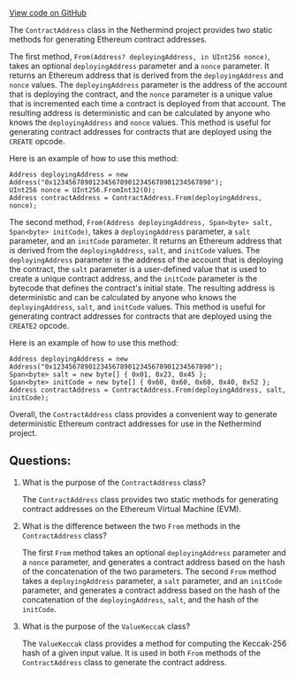 [View code on GitHub](https://github.com/NethermindEth/nethermind/src/Nethermind/Nethermind.Evm/AddressExtensions.cs)

The `ContractAddress` class in the Nethermind project provides two static methods for generating Ethereum contract addresses. 

The first method, `From(Address? deployingAddress, in UInt256 nonce)`, takes an optional `deployingAddress` parameter and a `nonce` parameter. It returns an Ethereum address that is derived from the `deployingAddress` and `nonce` values. The `deployingAddress` parameter is the address of the account that is deploying the contract, and the `nonce` parameter is a unique value that is incremented each time a contract is deployed from that account. The resulting address is deterministic and can be calculated by anyone who knows the `deployingAddress` and `nonce` values. This method is useful for generating contract addresses for contracts that are deployed using the `CREATE` opcode.

Here is an example of how to use this method:

```
Address deployingAddress = new Address("0x1234567890123456789012345678901234567890");
UInt256 nonce = UInt256.FromInt32(0);
Address contractAddress = ContractAddress.From(deployingAddress, nonce);
```

The second method, `From(Address deployingAddress, Span<byte> salt, Span<byte> initCode)`, takes a `deployingAddress` parameter, a `salt` parameter, and an `initCode` parameter. It returns an Ethereum address that is derived from the `deployingAddress`, `salt`, and `initCode` values. The `deployingAddress` parameter is the address of the account that is deploying the contract, the `salt` parameter is a user-defined value that is used to create a unique contract address, and the `initCode` parameter is the bytecode that defines the contract's initial state. The resulting address is deterministic and can be calculated by anyone who knows the `deployingAddress`, `salt`, and `initCode` values. This method is useful for generating contract addresses for contracts that are deployed using the `CREATE2` opcode.

Here is an example of how to use this method:

```
Address deployingAddress = new Address("0x1234567890123456789012345678901234567890");
Span<byte> salt = new byte[] { 0x01, 0x23, 0x45 };
Span<byte> initCode = new byte[] { 0x60, 0x60, 0x60, 0x40, 0x52 };
Address contractAddress = ContractAddress.From(deployingAddress, salt, initCode);
```

Overall, the `ContractAddress` class provides a convenient way to generate deterministic Ethereum contract addresses for use in the Nethermind project.
## Questions: 
 1. What is the purpose of the `ContractAddress` class?
    
    The `ContractAddress` class provides two static methods for generating contract addresses on the Ethereum Virtual Machine (EVM).

2. What is the difference between the two `From` methods in the `ContractAddress` class?
    
    The first `From` method takes an optional `deployingAddress` parameter and a `nonce` parameter, and generates a contract address based on the hash of the concatenation of the two parameters. The second `From` method takes a `deployingAddress` parameter, a `salt` parameter, and an `initCode` parameter, and generates a contract address based on the hash of the concatenation of the `deployingAddress`, `salt`, and the hash of the `initCode`.

3. What is the purpose of the `ValueKeccak` class?
    
    The `ValueKeccak` class provides a method for computing the Keccak-256 hash of a given input value. It is used in both `From` methods of the `ContractAddress` class to generate the contract address.